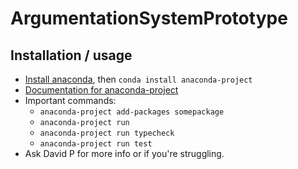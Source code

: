 # ArgumentationSystemPrototype

## Installation / usage

- [Install anaconda](https://www.anaconda.com/products/individual), then `conda install anaconda-project` 
- [Documentation for anaconda-project](https://anaconda-project.readthedocs.io/en/latest/user-guide/getting-started.html)
- Important commands:
  - `anaconda-project add-packages somepackage`
  - `anaconda-project run`
  - `anaconda-project run typecheck`
  - `anaconda-project run test`
- Ask David P for more info or if you're struggling.
